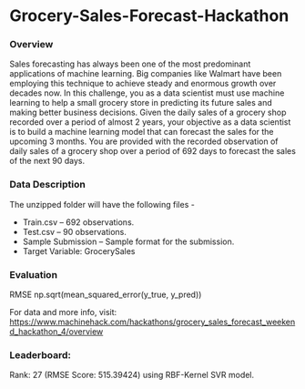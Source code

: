 # Grocery-Sales-Forecast-Hackathon

### Overview
Sales forecasting has always been one of the most predominant applications of machine learning. Big companies like Walmart have been employing this technique to achieve steady and enormous growth over decades now. In this challenge, you as a data scientist must use machine learning to help a small grocery store in predicting its future sales and making better business decisions. Given the daily sales of a grocery shop recorded over a period of almost 2 years, your objective as a data scientist is to build a machine learning model that can forecast the sales for the upcoming 3 months. You are provided with the recorded observation of daily sales of a grocery shop over a period of 692 days to forecast the sales of the next 90 days. 

### Data Description 

The unzipped folder will have the following files - 
* Train.csv – 692 observations. 
* Test.csv – 90 observations. 
* Sample Submission – Sample format for the submission. 
* Target Variable: GrocerySales 

### Evaluation 

RMSE np.sqrt(mean_squared_error(y_true, y_pred))

For data and more info, visit: https://www.machinehack.com/hackathons/grocery_sales_forecast_weekend_hackathon_4/overview

### Leaderboard:
Rank: 27 (RMSE Score: 515.39424) using RBF-Kernel SVR model. 
 

